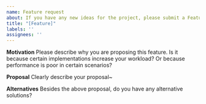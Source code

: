```yaml
---
name: Feature request
about: If you have any new ideas for the project, please submit a Feature request to us
title: "[Feature]"
labels: ''
assignees: ''
---
```


**Motivation**
Please describe why you are proposing this feature.
Is it because certain implementations increase your workload?
Or because performance is poor in certain scenarios?

**Proposal**
Clearly describe your proposal~

**Alternatives**
Besides the above proposal, do you have any alternative solutions?

